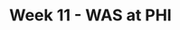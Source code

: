 ---
layout: game
title: Week 11 - WAS at PHI
season: 2013
game_id: 2013_11_WAS_PHI
away_team: WAS
home_team: PHI
---
